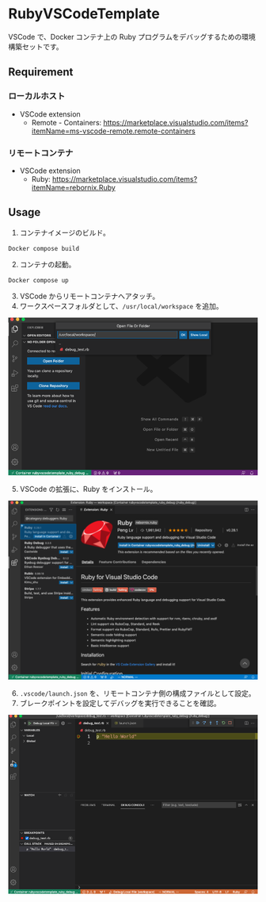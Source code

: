 RubyVSCodeTemplate
===

VSCode で、Docker コンテナ上の Ruby プログラムをデバッグするための環境構築セットです。

## Requirement

### ローカルホスト
- VSCode extension
    - Remote - Containers: https://marketplace.visualstudio.com/items?itemName=ms-vscode-remote.remote-containers

### リモートコンテナ
- VSCode extension
    - Ruby: https://marketplace.visualstudio.com/items?itemName=rebornix.Ruby

## Usage

1. コンテナイメージのビルド。

```
Docker compose build
```

2. コンテナの起動。

```
Docker compose up
```

3. VSCode からリモートコンテナへアタッチ。
4. ワークスペースフォルダとして、```/usr/local/workspace``` を追加。

![workspace](assets/workspace.png)

5. VSCode の拡張に、Ruby をインストール。

![extension](assets/extension.png)

6. ```.vscode/launch.json``` を、リモートコンテナ側の構成ファイルとして設定。
7. ブレークポイントを設定してデバッグを実行できることを確認。

![debug](assets/debug.png)
